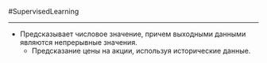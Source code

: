 #SupervisedLearning 

---
- Предсказывает числовое значение, причем выходными данными являются непрерывные значения.
	- Предсказание цены на акции, используя исторические данные.